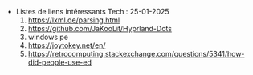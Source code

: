 - Listes de liens intéressants Tech : 25-01-2025
    1. https://lxml.de/parsing.html 
    2. https://github.com/JaKooLit/Hyprland-Dots 
    3. windows pe
    4. https://joytokey.net/en/ 
    5. https://retrocomputing.stackexchange.com/questions/5341/how-did-people-use-ed